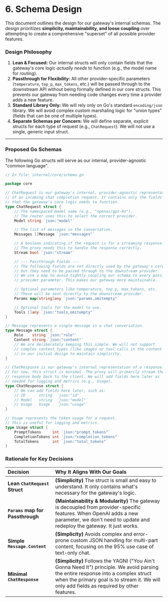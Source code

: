 # 6. Schema Design

This document outlines the design for our gateway's internal schemas. The design prioritizes **simplicity, maintainability, and loose coupling** over attempting to create a comprehensive "superset" of all possible provider features.

### Design Philosophy

1.  **Lean & Focused:** Our internal structs will only contain fields that the gateway's core logic *actually needs* to function (e.g., the model name for routing).
2.  **Passthrough for Flexibility:** All other provider-specific parameters (`temperature`, `top_p`, `max_tokens`, etc.) will be passed through to the downstream API without being formally defined in our core structs. This prevents our gateway from needing code changes every time a provider adds a new feature.
3.  **Standard Library Only:** We will rely only on Go's standard `encoding/json` library. We will avoid complex custom marshaling logic for "union types" (fields that can be one of multiple types).
4.  **Separate Schemas per Concern:** We will define separate, explicit structs for each type of request (e.g., `ChatRequest`). We will not use a single, generic input struct.

---

### Proposed Go Schemas

The following Go structs will serve as our internal, provider-agnostic "common language".

```go
// In file: internal/core/schema.go

package core

// ChatRequest is our gateway's internal, provider-agnostic representation
// of an incoming chat completion request. It contains only the fields
// that the gateway's core logic needs to function.
type ChatRequest struct {
	// The namespaced model name (e.g., "openai/gpt-4o").
	// The router uses this to select the correct provider.
	Model string `json:"model"`

	// The list of messages in the conversation.
	Messages []Message `json:"messages"`

	// A boolean indicating if the request is for a streaming response.
	// The proxy needs this to handle the response correctly.
	Stream bool `json:"stream"`

	// --- Passthrough Fields ---
	// The following fields are not directly used by the gateway's core logic,
	// but they need to be passed through to the downstream provider.
	// We use a map to avoid tightly coupling our schema to every possible
	// provider parameter. This makes our gateway more maintainable.

	// Optional parameters like temperature, top_p, max_tokens, etc.
	// These will be sent directly to the downstream provider.
	Params map[string]any `json:"params,omitempty"`

	// Optional tools for the model to use.
	Tools []any `json:"tools,omitempty"`
}

// Message represents a single message in a chat conversation.
type Message struct {
	Role    string `json:"role"`
	Content string `json:"content"`
	// We are deliberately keeping this simple. We will not support
	// complex content types (like images or tool calls in the content block)
	// in our initial design to maintain simplicity.
}

// ChatResponse is our gateway's internal representation of a response.
// For now, this struct is minimal. The proxy will primarily stream the raw
// response body back to the client. We will add fields here later as
// needed for logging and metrics (e.g., Usage).
type ChatResponse struct {
	// We can add fields here later, such as:
	// ID      string  `json:"id"`
	// Model   string  `json:"model"`
	// Usage   Usage   `json:"usage"`
}

// Usage represents the token usage for a request.
// This is useful for logging and metrics.
type Usage struct {
	PromptTokens     int `json:"prompt_tokens"`
	CompletionTokens int `json:"completion_tokens"`
	TotalTokens      int `json:"total_tokens"`
}
```

### Rationale for Key Decisions

| Decision | Why It Aligns With Our Goals |
| :--- | :--- |
| **Lean `ChatRequest` Struct** | **(Simplicity)** The struct is small and easy to understand. It only contains what's necessary for the gateway's logic. |
| **`Params` map for Passthrough** | **(Maintainability & Modularity)** The gateway is decoupled from provider-specific features. When OpenAI adds a new parameter, we don't need to update and redeploy the gateway. It just works. |
| **Simple `Message.Content`** | **(Simplicity)** Avoids complex and error-prone custom JSON handling for multi-part content, focusing on the 95% use case of text-only chat. |
| **Minimal `ChatResponse`** | **(Simplicity)** Follows the YAGNI ("You Ain't Gonna Need It") principle. We avoid parsing the entire response into a complex struct when the primary goal is to stream it. We will only add fields as required by other features. |
